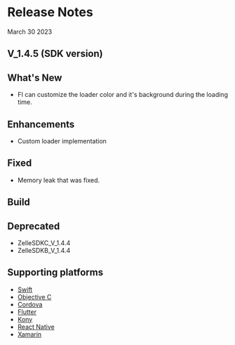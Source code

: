 # Release Notes

March 30 2023

## V_1.4.5 (SDK version)

## What's New

- FI can customize the loader color and it's background during the loading time.

## Enhancements

- Custom loader implementation

## Fixed

- Memory leak that was fixed.

## Build


## Deprecated

- ZelleSDKC_V_1.4.4
- ZelleSDKB_V_1.4.4

## Supporting platforms

- [Swift](?path=docs/supporting-documents/swift.md)
- [Objective C](?path=docs/supporting-documents/objectivec.md)
- [Cordova](?path=docs/supporting-documents/cordova.md)
- [Flutter](?path=docs/supporting-documents/fultter.md)
- [Kony](?path=docs/supporting-documents/kony.md)
- [React Native](?path=docs/supporting-documents/react-native.md)
- [Xamarin](?path=docs/supporting-documents/xamarin.md)

